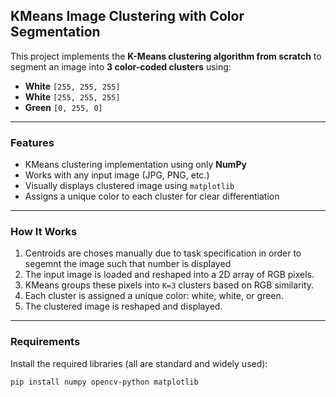 ## KMeans Image Clustering with Color Segmentation

This project implements the **K-Means clustering algorithm from scratch** to segment an image into **3 color-coded clusters** using:
- **White** `[255, 255, 255]`
- **White** `[255, 255, 255]`
- **Green** `[0, 255, 0]`

---

### Features

- KMeans clustering implementation using only **NumPy**
- Works with any input image (JPG, PNG, etc.)
- Visually displays clustered image using `matplotlib`
- Assigns a unique color to each cluster for clear differentiation

---

### How It Works

1. Centroids are choses manually due to task specification in order to segemnt the image such that number is displayed 
2.  The input image is loaded and reshaped into a 2D array of RGB pixels.
3. KMeans groups these pixels into `K=3` clusters based on RGB similarity.
4. Each cluster is assigned a unique color: white, white, or green.
5. The clustered image is reshaped and displayed.

---

### Requirements

Install the required libraries (all are standard and widely used):

```bash
pip install numpy opencv-python matplotlib
